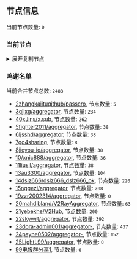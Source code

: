 
## 节点信息
当前节点数量: `0`
### 当前节点
<details>
  <summary>展开复制节点</summary>

    

</details>

### 鸣谢名单
当前合并节点总数: `2483`
- [2zhangkaiitugithub/passcro](https://github.com/zhangkaiitugithub/passcro), 节点数量: `5`
- [3qjlxg/aggregator](https://github.com/qjlxg/aggregator), 节点数量: `234`
- [40xJins/x.sub](https://github.com/0xJins/x.sub), 节点数量: `262`
- [5fighter2011/aggregator](https://github.com/fighter2011/aggregator), 节点数量: `38`
- [6ljsshd/aggregator](https://github.com/ljsshd/aggregator), 节点数量: `38`
- [7go4sharing](https://github.com/go4sharing), 节点数量: `8`
- [8jieyou-io/aggregator](https://github.com/jieyou-io/aggregator), 节点数量: `38`
- [10/xnic888/aggregator](https://github.com/xnic888/aggregator), 节点数量: `36`
- [11liusil/aggregator](https://github.com/liusil/aggregator), 节点数量: `38`
- [13au3300/aggregator](https://github.com/au3300/aggregator), 节点数量: `104`
- [14dslz666/dslz666_dslz666_ok](https://github.com/dslz666/dslz666_dslz666_ok), 节点数量: `220`
- [15nggezi/aggregator](https://github.com/nggezi/aggregator), 节点数量: `208`
- [19zzr2002314/aggregator](https://github.com/zzr2002314/aggregator), 节点数量: `0`
- [20mahdibland/V2RayAggregator](https://github.com/mahdibland/V2RayAggregator), 节点数量: `63`
- [21yebekhe/V2Hub](https://github.com/yebekhe/V2Hub), 节点数量: `200`
- [22skywrt/aggregator](https://github.com/skywrt/aggregator), 节点数量: `392`
- [23dora-admin001/aggregator-](https://github.com/dora-admin001/aggregator-), 节点数量: `437`
- [24payne0502/aggregator-](https://github.com/payne0502/aggregator-), 节点数量: `152`
- [25LightL99/aggregator](https://github.com/LightL99/aggregator), 节点数量: `0`
- [99电报群分享1](https://github.com/cdddbc/getAirport), 节点数量: `0`



